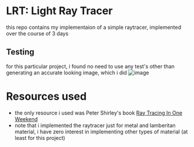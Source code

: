 # LRT: Light Ray Tracer 
this repo contains my implementaion of a simple raytracer, implemented over the course of 3 days

## Testing
for this particular project, i found no need to use any test's other than generating an accurate looking image, which i did
![image](out.ppm)


# Resources used
* the only resource i used was Peter Shirley's book [Ray Tracing In One Weekend](https://raytracing.github.io/books/RayTracingInOneWeekend.html)
* note that i implemented the raytracer just for metal and lamberitan material, i have zero interest in implementing other types of material (at least for this project)
